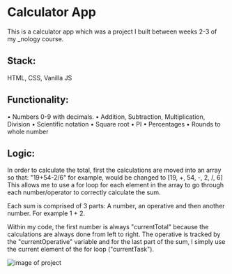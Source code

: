 # Calculator App
This is a calculator app which was a project I built between weeks 2-3 of my _nology course. 

## Stack: 

HTML, CSS, Vanilla JS

## Functionality: 

• Numbers 0-9 with decimals.
• Addition, Subtraction, Multiplication, Division
• Scientific notation
• Square root
• PI
• Percentages
• Rounds to whole number

## Logic: 

In order to calculate the total, first the calculations are moved into an array so that:
"19+54-2/6" for example, would be changed to [19, +, 54, -, 2, /, 6]
This allows me to use a for loop for each element in the array to go through each number/operator to correctly calculate the sum. 

Each sum is comprised of 3 parts: A number, an operative and then another number. For example 1 + 2. 

Within my code, the first number is always "currentTotal" because the calculations are always done from left to right. The operative is tracked by the "currentOperative" variable and for the last part of the sum, I simply use the current element of the for loop ("currentTask").


![image of project](https://ibb.co/t4cZv7K)